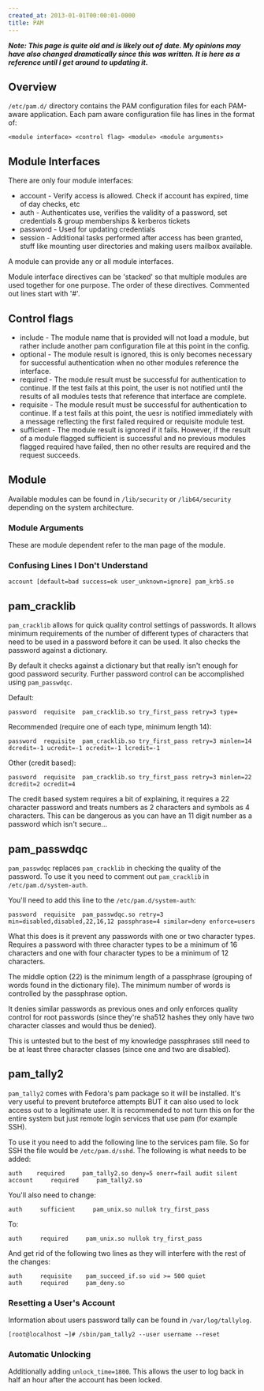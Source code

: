 ```yaml
---
created_at: 2013-01-01T00:00:01-0000
title: PAM
---
```


***Note: This page is quite old and is likely out of date. My opinions may have
also changed dramatically since this was written. It is here as a reference
until I get around to updating it.***

## Overview

`/etc/pam.d/` directory contains the PAM configuration files for each PAM-aware
application. Each pam aware configuration file has lines in the format of:

```
<module interface> <control flag> <module> <module arguments>
```

## Module Interfaces

There are only four module interfaces:

* account - Verify access is allowed. Check if account has expired, time of day
  checks, etc
* auth - Authenticates use, verifies the validity of a password, set credentials
  & group memberships & kerberos tickets
* password - Used for updating credentials
* session - Additional tasks performed after access has been granted, stuff like
  mounting user directories and making users mailbox available.

A module can provide any or all module interfaces.

Module interface directives can be 'stacked' so that multiple modules are used
together for one purpose. The order of these directives. Commented out lines
start with '#'.

## Control flags

* include - The module name that is provided will not load a module, but rather
  include another pam configuration file at this point in the config.
* optional - The module result is ignored, this is only becomes necessary for
  successful authentication when no other modules reference the interface.
* required - The module result must be successful for authentication to
  continue. If the test fails at this point, the user is not notified until the
  results of all modules tests that reference that interface are complete.
* requisite - The module result must be successful for authentication to
  continue. If a test fails at this point, the uesr is notified immediately with
  a message reflecting the first failed required or requisite module test.
* sufficient - The module result is ignored if it fails. However, if the result
  of a module flagged sufficient is successful and no previous modules flagged
  required have failed, then no other results are required and the request
  succeeds.

## Module

Available modules can be found in `/lib/security` or `/lib64/security`
depending on the system architecture.

### Module Arguments

These are module dependent refer to the man page of the module.

### Confusing Lines I Don't Understand

```
account [default=bad success=ok user_unknown=ignore] pam_krb5.so
```

## pam_cracklib

`pam_cracklib` allows for quick quality control settings of passwords. It
allows minimum requirements of the number of different types of characters that
need to be used in a password before it can be used. It also checks the
password against a dictionary.

By default it checks against a dictionary but that really isn't enough for good
password security. Further password control can be accomplished using
`pam_passwdqc`.

Default:

```
password  requisite  pam_cracklib.so try_first_pass retry=3 type=
```

Recommended (require one of each type, minimum length 14):

```
password  requisite  pam_cracklib.so try_first_pass retry=3 minlen=14 dcredit=-1 ucredit=-1 ocredit=-1 lcredit=-1
```

Other (credit based):

```
password  requisite  pam_cracklib.so try_first_pass retry=3 minlen=22 dcredit=2 ocredit=4
```

The credit based system requires a bit of explaining, it requires a 22
character password and treats numbers as 2 characters and symbols as 4
characters. This can be dangerous as you can have an 11 digit number as a
password which isn't secure...

## pam_passwdqc

`pam_passwdqc` replaces `pam_cracklib` in checking the quality of the password.
To use it you need to comment out `pam_cracklib` in `/etc/pam.d/system-auth`.

You'll need to add this line to the `/etc/pam.d/system-auth`:

```
password  requisite  pam_passwdqc.so retry=3 min=disabled,disabled,22,16,12 passphrase=4 similar=deny enforce=users
```

What this does is it prevent any passwords with one or two character types.
Requires a password with three character types to be a minimum of 16 characters
and one with four character types to be a minimum of 12 characters.

The middle option (22) is the minimum length of a passphrase (grouping of words
found in the dictionary file). The minimum number of words is controlled by the
passphrase option.

It denies similar passwords as previous ones and only enforces quality control
for root passwords (since they're sha512 hashes they only have two character
  classes and would thus be denied).

This is untested but to the best of my knowledge passphrases still need to be
at least three character classes (since one and two are disabled).

## pam_tally2

`pam_tally2` comes with Fedora's pam package so it will be installed. It's very
useful to prevent bruteforce attempts BUT it can also used to lock access out
to a legitimate user. It is recommended to not turn this on for the entire
system but just remote login services that use pam (for example SSH).

To use it you need to add the following line to the services pam file. So for
SSH the file would be `/etc/pam.d/sshd`. The following is what needs to be
added:

```
auth    required     pam_tally2.so deny=5 onerr=fail audit silent
account     required     pam_tally2.so
```

You'll also need to change:

```
auth     sufficient     pam_unix.so nullok try_first_pass
```

To:

```
auth     required     pam_unix.so nullok try_first_pass
```

And get rid of the following two lines as they will interfere with the rest of
the changes:

```
auth     requisite    pam_succeed_if.so uid >= 500 quiet
auth     required     pam_deny.so
```

### Resetting a User's Account

Information about users password tally can be found in `/var/log/tallylog`.

```
[root@localhost ~]# /sbin/pam_tally2 --user username --reset
```

### Automatic Unlocking

Additionally adding `unlock_time=1800`. This allows the user to log back in
half an hour after the account has been locked.

